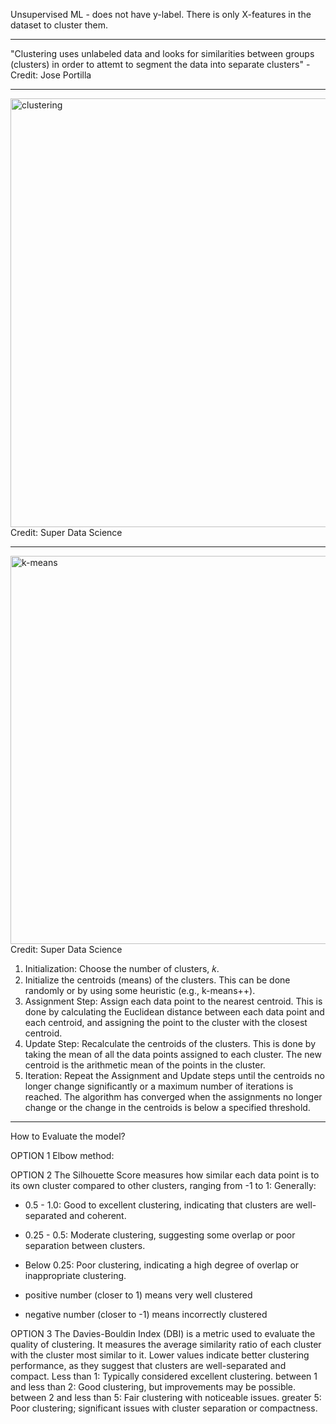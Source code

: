 Unsupervised ML - does not have y-label. There is only X-features in the dataset to cluster them. 

----------------------
"Clustering uses unlabeled data and looks for similarities between groups (clusters) in order to attemt to segment the data into separate clusters" - Credit:  Jose Portilla

----------------------
<img width="686" alt="clustering" src="https://github.com/user-attachments/assets/0c6ca979-fefa-4b50-bafd-8fcec2d8407d"> Credit: Super Data Science

----------------------
<img width="621" alt="k-means" src="https://github.com/user-attachments/assets/5ba1de4d-154c-4adb-9005-d53c7eb5bc8e">Credit: Super Data Science

1. Initialization: Choose the number of clusters, 𝑘. 
2. Initialize the centroids (means) of the clusters. This can be done randomly or by using some heuristic (e.g., k-means++).
3. Assignment Step: Assign each data point to the nearest centroid. This is done by calculating the Euclidean distance between each data point and each centroid, and assigning the point to the cluster with the closest centroid.
4. Update Step: Recalculate the centroids of the clusters. This is done by taking the mean of all the data points assigned to each cluster. The new centroid is the arithmetic mean of the points in the cluster.
5. Iteration: Repeat the Assignment and Update steps until the centroids no longer change significantly or a maximum number of iterations is reached. The algorithm has converged when the assignments no longer change or the change in the centroids is below a specified threshold.

----------------------
How to Evaluate the model?

OPTION 1 Elbow method:

OPTION 2 
The Silhouette Score measures how similar each data point is to its own cluster compared to other clusters, ranging from -1 to 1: 
Generally:
- 0.5 - 1.0: Good to excellent clustering, indicating that clusters are well-separated and coherent.
- 0.25 - 0.5: Moderate clustering, suggesting some overlap or poor separation between clusters.
- Below 0.25: Poor clustering, indicating a high degree of overlap or inappropriate clustering.

- positive number (closer to 1) means very well clustered
- negative number (closer to -1) means incorrectly clustered


OPTION 3 
The Davies-Bouldin Index (DBI) is a metric used to evaluate the quality of clustering. It measures the average similarity ratio of each cluster with the cluster most similar to it. Lower values indicate better clustering performance, as they suggest that clusters are well-separated and compact.
Less than 1: Typically considered excellent clustering.
between 1 and less than 2: Good clustering, but improvements may be possible.
between 2 and less than 5: Fair clustering with noticeable issues.
greater 5: Poor clustering; significant issues with cluster separation or compactness.




